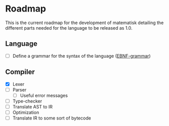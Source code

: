 # Roadmap

This is the current roadmap for the development of matematisk detailing
the different parts needed for the language to be released as 1.0.

## Language

- [ ] Define a grammar for the syntax of the language ([EBNF-grammar](./Grammar.ebnf))

## Compiler

- [x] Lexer
- [ ] Parser
  - [ ] Useful error messages
- [ ] Type-checker
- [ ] Translate AST to IR
- [ ] Optimization
- [ ] Translate IR to some sort of bytecode
